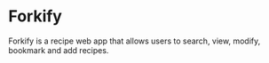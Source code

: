 # Forkify
Forkify is a recipe web app that allows users to search, view, modify, bookmark and add recipes.
